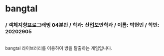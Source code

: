 # bangtal


### / 객체지향프로그래밍 04분반 / 학과: 산업보안학과 / 이름: 박현민 / 학번: 20202905

<br> 
bangtal 라이브러리를 이용하여 방을 탈출하는 게임입니다. 
<br> 


